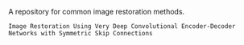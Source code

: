 A repository for common image restoration methods.

    Image Restoration Using Very Deep Convolutional Encoder-Decoder Networks with Symmetric Skip Connections